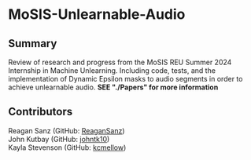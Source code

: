 # MoSIS-Unlearnable-Audio 

## Summary    
Review of research and progress from the MoSIS REU Summer 2024 Internship in Machine Unlearning. Including code, tests, and the implementation of Dynamic Epsilon masks to audio segments in order to achieve unlearnable audio. **SEE "./Papers" for more information**  


## Contributors 
Reagan Sanz (GitHub: [ReaganSanz](https://github.com/ReaganSanz))  
John Kutbay (GitHub: [johntk10](https://github.com/johntk10))  
Kayla Stevenson (GitHub: [kcmellow](https://github.com/kcmellow))  

